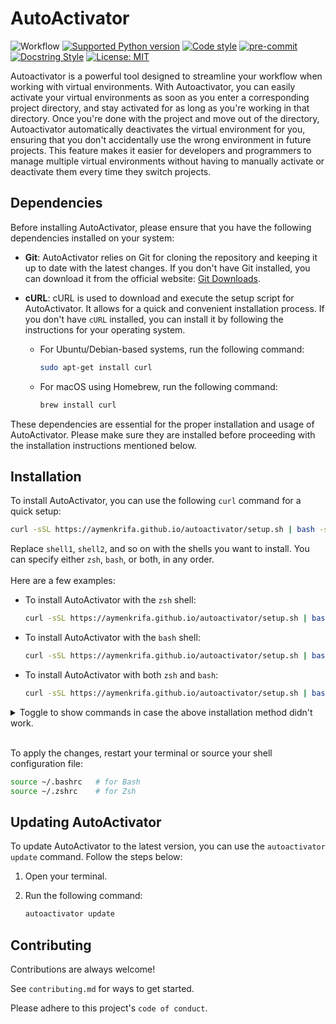 # AutoActivator

![Workflow](https://github.com/aymenkrifa/autoactivator/actions/workflows/ci.yml/badge.svg)
[![Supported Python version](https://img.shields.io/badge/python-3.8|3.9|3.10|3.11|3.12-blue?logo=python)](https://docs.python.org/3.10/)
[![Code style](https://img.shields.io/badge/code%20style-black-000000.svg)](https://github.com/psf/black)
[![pre-commit](https://img.shields.io/badge/pre--commit-enabled-brightgreen?logo=pre-commit)](https://github.com/pre-commit/pre-commit)
[![Docstring Style](https://img.shields.io/badge/Docstring_Style-NumPy-blue)](https://numpydoc.readthedocs.io/en/latest/format.html)
[![License: MIT](https://img.shields.io/badge/License-MIT-yellow.svg)](https://opensource.org/licenses/MIT)

Autoactivator is a powerful tool designed to streamline your workflow when working with virtual environments. With Autoactivator, you can easily activate your virtual environments as soon as you enter a corresponding project directory, and stay activated for as long as you're working in that directory. Once you're done with the project and move out of the directory, Autoactivator automatically deactivates the virtual environment for you, ensuring that you don't accidentally use the wrong environment in future projects. This feature makes it easier for developers and programmers to manage multiple virtual environments without having to manually activate or deactivate them every time they switch projects.

## Dependencies

Before installing AutoActivator, please ensure that you have the following dependencies installed on your system:

- **Git**: AutoActivator relies on Git for cloning the repository and keeping it up to date with the latest changes. If you don't have Git installed, you can download it from the official website: [Git Downloads](https://git-scm.com/downloads).

- **cURL**: cURL is used to download and execute the setup script for AutoActivator. It allows for a quick and convenient installation process. If you don't have `cURL` installed, you can install it by following the instructions for your operating system.

  - For Ubuntu/Debian-based systems, run the following command:

    ```bash
    sudo apt-get install curl
    ```

  - For macOS using Homebrew, run the following command:

    ```bash
    brew install curl
    ```

These dependencies are essential for the proper installation and usage of AutoActivator. Please make sure they are installed before proceeding with the installation instructions mentioned below.

## Installation

To install AutoActivator, you can use the following `curl` command for a quick setup:

```bash
curl -sSL https://aymenkrifa.github.io/autoactivator/setup.sh | bash -s <shell1> <shell2> ...
```

Replace `shell1`, `shell2`, and so on with the shells you want to install. You can specify either `zsh`, `bash`, or both, in any order.
\
\
Here are a few examples:

- To install AutoActivator with the `zsh` shell:

  ```bash
  curl -sSL https://aymenkrifa.github.io/autoactivator/setup.sh | bash -s zsh
  ```

- To install AutoActivator with the `bash` shell:

  ```bash
  curl -sSL https://aymenkrifa.github.io/autoactivator/setup.sh | bash -s bash
  ```

- To install AutoActivator with both `zsh` and `bash`:

  ```bash
  curl -sSL https://aymenkrifa.github.io/autoactivator/setup.sh | bash -s zsh bash
  ```

<details>
<summary>Toggle to show commands in case the above installation method didn't work.</summary>

1. Clone the repository

   ```bash
   git clone https://github.com/aymenkrifa/autoactivator.git
   ```

2. Navigate into the cloned directory

   ```bash
   cd autoactivator
   ```

3. Run the installation script

   ```bash
   sudo chmod +x ./setup.sh
   ./setup.sh <shell1> <shell2> ...
   ```

</details>

\
To apply the changes, restart your terminal or source your shell configuration file:

```bash
source ~/.bashrc   # for Bash
source ~/.zshrc    # for Zsh
```

## Updating AutoActivator

To update AutoActivator to the latest version, you can use the `autoactivator update` command. Follow the steps below:

1. Open your terminal.

2. Run the following command:

   ```bash
   autoactivator update
   ```

## Contributing

Contributions are always welcome!

See `contributing.md` for ways to get started.

Please adhere to this project's `code of conduct`.
